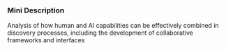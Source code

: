 ### Mini Description

Analysis of how human and AI capabilities can be effectively combined in discovery processes, including the development of collaborative frameworks and interfaces
